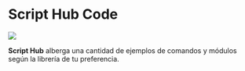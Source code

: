 
# Script Hub Code

![](./assets/logo-code.png)

**Script Hub** alberga una cantidad de ejemplos de comandos y módulos según la librería de tu preferencia.
